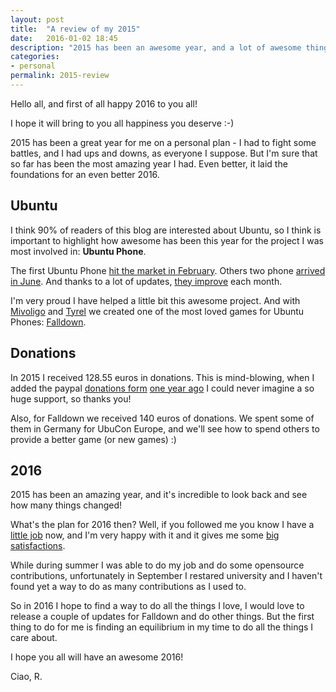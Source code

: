 ```yaml
---
layout: post
title:  "A review of my 2015"
date:   2016-01-02 18:45
description: "2015 has been an awesome year, and a lot of awesome things happened"
categories:
- personal
permalink: 2015-review
---
```


Hello all, and first of all happy 2016 to you all!

I hope it will bring to you all happiness you deserve :-)

2015 has been a great year for me on a personal plan - I had to fight some
battles, and I had ups and downs, as everyone I suppose. But I'm sure that so
far has been the most amazing year I had. Even better, it laid the foundations
for an even better 2016.

## Ubuntu

I think 90% of readers of this blog are interested about Ubuntu, so I think is
important to highlight how awesome has been this year for the project I was most
involved in: **Ubuntu Phone**.

The first Ubuntu Phone [hit the market in February][0]. Others two phone
[arrived in June][1]. And thanks to a lot of updates, [they improve][2] each
month.

I'm very proud I have helped a little bit this awesome project. And with
[Mivoligo][3] and [Tyrel][4] we created one of the most loved games for Ubuntu
Phones: [Falldown][5].

## Donations

In 2015 I received 128.55 euros in donations. This is mind-blowing, when I added
the paypal [donations form][6] [one year ago][7] I could never imagine a so huge
support, so thanks you!

Also, for Falldown we received 140 euros of donations. We spent some of them in
Germany for UbuCon Europe, and we'll see how to spend others to provide a better
game (or new games) :)

## 2016

2015 has been an amazing year, and it's incredible to look back and see how many
things changed!

What's the plan for 2016 then? Well, if you followed me you know I have a
[little job][8] now, and I'm very happy with it and it gives me some [big
satisfactions][9].

While during summer I was able to do my job and do some opensource
contributions, unfortunately in September I restared university and I haven't
found yet a way to do as many contributions as I used to.

So in 2016 I hope to find a way to do all the things I love, I would love to
release a couple of updates for Falldown and do other things. But the first
thing to do for me is finding an equilibrium in my time to do all the things I
care about.

I hope you all will have an awesome 2016!

Ciao,
R.

[0]: https://rpadovani.com/ubuntu-phone-hardware/
[1]: https://rpadovani.com/two-new-ubuntu-phones/
[2]: https://rpadovani.com/arale-ota5/
[3]: http://mivoligo.com/
[4]: https://plus.google.com/+TyrelParkerMusic
[5]: https://rpadovani.com/falldown-010/
[6]: https://rpadovani.com/donations/
[7]: https://rpadovani.com/new-blog/
[8]: https://rpadovani.com/my-first-job/
[9]: https://rpadovani.com/htc-2015/
